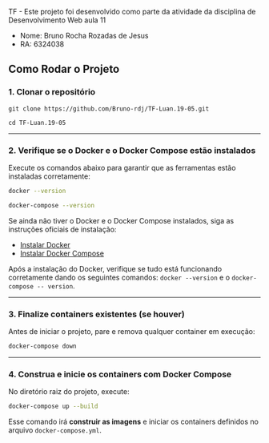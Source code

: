TF - Este projeto foi desenvolvido como parte da atividade da disciplina de Desenvolvimento Web aula 11

* Nome: Bruno Rocha Rozadas de Jesus
* RA: 6324038

## Como Rodar o Projeto

### **1. Clonar o repositório**

```
git clone https://github.com/Bruno-rdj/TF-Luan.19-05.git

cd TF-Luan.19-05
```

---

### **2. Verifique se o Docker e o Docker Compose estão instalados**

Execute os comandos abaixo para garantir que as ferramentas estão instaladas corretamente:

```bash
docker --version

docker-compose --version
```

Se ainda não tiver o Docker e o Docker Compose instalados, siga as instruções oficiais de instalação:

- [Instalar Docker](https://docs.docker.com/get-docker/)
- [Instalar Docker Compose](https://docs.docker.com/compose/install/)

Após a instalação do Docker, verifique se tudo está funcionando corretamente dando os seguintes comandos: `docker --version` e o `docker-compose -- version`.

---

### **3. Finalize containers existentes (se houver)**

Antes de iniciar o projeto, pare e remova qualquer container em execução:

```bash
docker-compose down
```

---

### **4. Construa e inicie os containers com Docker Compose**

No diretório raiz do projeto, execute:

```bash
docker-compose up --build
```

Esse comando irá **construir as imagens** e iniciar os containers definidos no arquivo `docker-compose.yml`.


